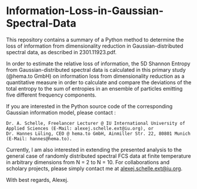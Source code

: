 # Information-Loss-in-Gaussian-Spectral-Data

This repository contains a summary of a Python method to determine the loss of information from dimensionality reduction in Gaussian-distributed 
spectral data, as described in 2301.11923.pdf. 

In order to estimate the relative loss of information, the 5D Shannon Entropy from Gaussian-distributed spectral data is calculated in this primary study (@hema.to GmbH) on information loss from dimensionality reduction as a quantitative measure in order to calculate and compare the deviations of the total 
entropy to the sum of entropies in an ensemble of particles emitting five different frequency components.  

If you are interested in the Python source code of the corresponding Gaussian information model, please contact :

    Dr. A. Schelle, Freelancer Lecturer @ IU International University of Applied Sciences (E-Mail: alexej.schelle.ext@iu.org), or        
    Dr. Hannes Lüling, CEO @ hema.to GmbH, Ainmiller Str. 22, 80801 Munich (E-Mail: hannes@hema.to).

Currently, I am also interested in extending the presented analysis to the general case of randomly distributed spectral FCS data at finite temperature in arbitrary dimensions from N = 2 to N = 10. For collaborations and scholary projects, please simply contact me at alexej.schelle.ext@iu.org.

With best regards,
Alexej.
